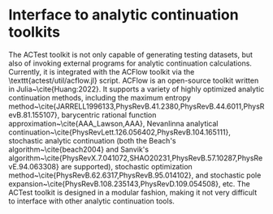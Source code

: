 # Interface to analytic continuation toolkits

The ACTest toolkit is not only capable of generating testing datasets, but also of invoking external programs for analytic continuation calculations. Currently, it is integrated with the ACFlow toolkit via the \texttt{actest/util/acflow.jl} script. ACFlow is an open-source toolkit written in Julia~\cite{Huang:2022}. It supports a variety of highly optimized analytic continuation methods, including the maximum entropy method~\cite{JARRELL1996133,PhysRevB.41.2380,PhysRevB.44.6011,PhysRevB.81.155107}, barycentric rational function approximation~\cite{AAA_Lawson,AAA}, Nevanlinna analytical continuation~\cite{PhysRevLett.126.056402,PhysRevB.104.165111}, stochastic analytic continuation (both the Beach's algorithm~\cite{beach2004} and Sanvik's algorithm~\cite{PhysRevX.7.041072,SHAO20231,PhysRevB.57.10287,PhysRevE.94.063308} are supported), stochastic optimization method~\cite{PhysRevB.62.6317,PhysRevB.95.014102}, and stochastic pole expansion~\cite{PhysRevB.108.235143,PhysRevD.109.054508}, etc. The ACTest toolkit is designed in a modular fashion, making it not very difficult to interface with other analytic continuation tools.
